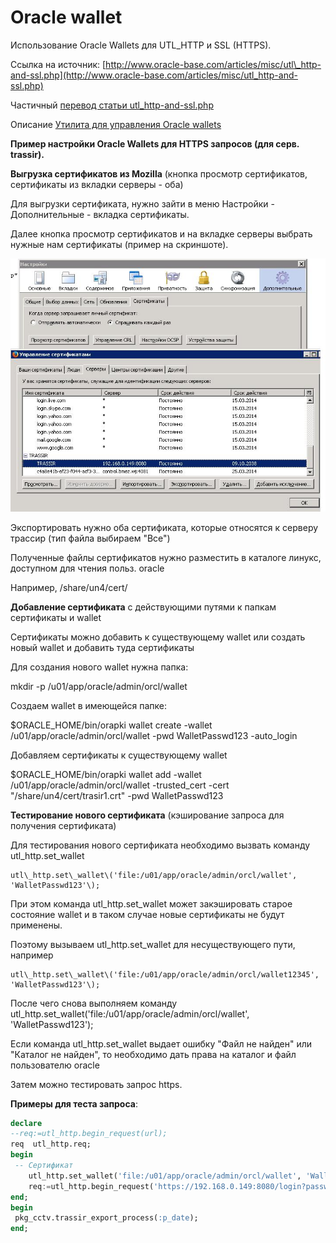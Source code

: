 # Oracle wallet

  
Использование Oracle Wallets для UTL\_HTTP и SSL \(HTTPS\).

Ссылка на источник: [http://www.oracle-base.com/articles/misc/utl\_http-and-ssl.php](http://www.oracle-base.com/articles/misc/utl_http-and-ssl.php)

Частичный [перевод статьи utl\_http-and-ssl.php](http://wiki.bsoft.biz/xwiki/bin/view/%D0%90%D0%B4%D0%BC%D0%B8%D0%BD%D0%B8%D1%81%D1%82%D1%80%D0%B8%D1%80%D0%BE%D0%B2%D0%B0%D0%BD%D0%B8%D0%B5/%D0%9F%D0%B5%D1%80%D0%B5%D0%B2%D0%BE%D0%B4+%D1%81%D1%82%D0%B0%D1%82%D1%8C%D0%B8+utl_http-and-ssl.php)

Описание [Утилита для управления Oracle wallets](http://docs.oracle.com/cd/E11882_01/network.112/e10746/asoappf.htm#ASOAG9830)

**Пример настройки Oracle Wallets для HTTPS запросов \(для серв. trassir\).**

**Выгрузка сертификатов из Mozilla** \(кнопка просмотр сертификатов, сертификаты из вкладки серверы - оба\)

Для выгрузки сертификата, нужно зайти в меню Настройки - Дополнительные - вкладка сертификаты. 

Далее кнопка просмотр сертификатов и на вкладке серверы выбрать нужные нам сертификаты \(пример на скриншоте\).

![](../../../.gitbook/assets/export_cetr_mozilla.JPG)

Экспортировать нужно оба сертификата, которые относятся к серверу трассир \(тип файла выбираем "Все"\)

Полученные файлы сертификатов нужно разместить в каталоге линукс, доступном для чтения польз. oracle

Например, /share/un4/cert/

**Добавление сертификата** с действующими путями к папкам сертификаты и wallet

 Сертификаты можно добавить к существующему wallet или создать новый wallet и добавить туда сертификаты

 Для создания нового wallet нужна папка:

 mkdir -p /u01/app/oracle/admin/orcl/wallet

Создаем wallet в имеющейся папке:

 $ORACLE\_HOME/bin/orapki wallet create -wallet /u01/app/oracle/admin/orcl/wallet -pwd WalletPasswd123 -auto\_login

 Добавляем сертификаты к существующему wallet

 $ORACLE\_HOME/bin/orapki wallet add -wallet /u01/app/oracle/admin/orcl/wallet -trusted\_cert -cert "/share/un4/cert/trasir1.crt" -pwd WalletPasswd123

**Тестирование нового сертификата** \(кэширование запроса для получения сертификата\) 

Для тестирования нового сертификата необходимо вызвать команду utl\_http.set\_wallet  

    utl\_http.set\_wallet\('file:/u01/app/oracle/admin/orcl/wallet', 'WalletPasswd123'\);

При этом команда utl\_http.set\_wallet может закэшировать старое состояние wallet и в таком случае новые сертификаты не будут применены.

Поэтому вызываем      utl\_http.set\_wallet для несуществующего пути, например

    utl\_http.set\_wallet\('file:/u01/app/oracle/admin/orcl/wallet12345', 'WalletPasswd123'\);

После чего снова  выполняем команду utl\_http.set\_wallet\('file:/u01/app/oracle/admin/orcl/wallet', 'WalletPasswd123'\);

Если команда utl\_http.set\_wallet выдает ошибку "Файл не найден" или "Каталог не найден", то необходимо дать права на каталог и файл пользователю oracle

Затем можно тестировать запрос https.  

 **Примеры для теста запроса**:

```sql
declare
--req:=utl_http.begin_request(url);
req  utl_http.req;
begin
 -- Сертификат
    utl_http.set_wallet('file:/u01/app/oracle/admin/orcl/wallet', 'WalletPasswd123');
    req:=utl_http.begin_request('https://192.168.0.149:8080/login?password=eybcbv');
end;
begin
 pkg_cctv.trassir_export_process(:p_date);
end;
```




